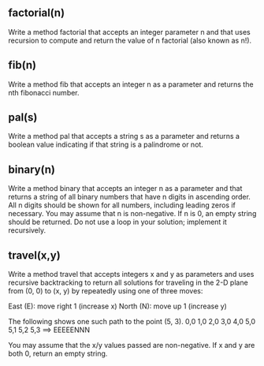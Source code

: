
## factorial(n)
Write a method factorial that accepts an integer parameter n and that uses recursion to compute and return the value of n factorial (also known as n!).

## fib(n)
Write a method fib that accepts an integer n as a parameter and returns the nth fibonacci number.

## pal(s)
Write a method pal that accepts a string s as a parameter and returns a boolean value indicating if that string is a palindrome or not.


## binary(n)
Write a method binary that accepts an integer n as a parameter and that returns a string of all binary numbers that have n digits in ascending order. All n digits should be shown for all numbers, including leading zeros if necessary. You may assume that n is non-negative. If n is 0, an empty string should be returned. Do not use a loop in your solution; implement it recursively.

## travel(x,y)
Write a method travel that accepts integers x and y as parameters and uses recursive backtracking to return all solutions for traveling in the 2-D plane from (0, 0) to (x, y) by repeatedly using one of three moves:

East (E): move right 1 (increase x)
North (N): move up 1 (increase y)

The following  shows one such path to the point (5, 3).
0,0
1,0
2,0
3,0
4,0
5,0
5,1
5,2
5,3
==> EEEEENNN

You may assume that the x/y values passed are non-negative. If x and y are both 0, return an empty string.
